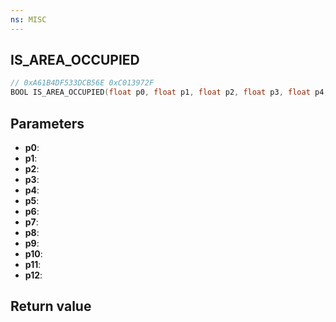 ```yaml
---
ns: MISC
---
```

## IS_AREA_OCCUPIED

```c
// 0xA61B4DF533DCB56E 0xC013972F
BOOL IS_AREA_OCCUPIED(float p0, float p1, float p2, float p3, float p4, float p5, BOOL p6, BOOL p7, BOOL p8, BOOL p9, BOOL p10, Any p11, BOOL p12);
```


## Parameters
* **p0**: 
* **p1**: 
* **p2**: 
* **p3**: 
* **p4**: 
* **p5**: 
* **p6**: 
* **p7**: 
* **p8**: 
* **p9**: 
* **p10**: 
* **p11**: 
* **p12**: 

## Return value
